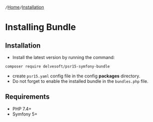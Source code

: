 `/`[Home](/psr15-symfony-bundle)`/`[Installation](/psr15-symfony-bundle/docs/01-installation.md)

# Installing Bundle
## Installation
- Install the latest version by running the command:
```bash
composer require delvesoft/psr15-symfony-bundle
```
- create `psr15.yaml` config file in the config **packages** directory.
- Do not forget to enable the installed bundle in the `bundles.php` file.
## Requirements
- PHP 7.4+
- Symfony 5+